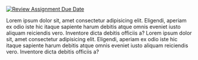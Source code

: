 [![Review Assignment Due Date](https://classroom.github.com/assets/deadline-readme-button-8d59dc4de5201274e310e4c54b9627a8934c3b88527886e3b421487c677d23eb.svg)](https://classroom.github.com/a/MH6cwruZ)

Lorem ipsum dolor sit, amet consectetur adipisicing elit. Eligendi, aperiam ex odio iste hic itaque sapiente harum debitis atque omnis eveniet iusto aliquam reiciendis vero. Inventore dicta debitis officiis a?
Lorem ipsum dolor sit, amet consectetur adipisicing elit. Eligendi, aperiam ex odio iste hic itaque sapiente harum debitis atque omnis eveniet iusto aliquam reiciendis vero. Inventore dicta debitis officiis a?